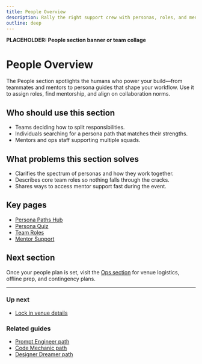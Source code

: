 ```yaml
---
title: People Overview
description: Rally the right support crew with personas, roles, and mentor connections.
outline: deep
---
```


<!-- DESIGN TODO -->
**PLACEHOLDER: People section banner or team collage**

# People Overview

The People section spotlights the humans who power your build—from teammates and mentors to persona guides that shape your workflow. Use it to assign roles, find mentorship, and align on collaboration norms.

## Who should use this section

- Teams deciding how to split responsibilities.
- Individuals searching for a persona path that matches their strengths.
- Mentors and ops staff supporting multiple squads.

## What problems this section solves

- Clarifies the spectrum of personas and how they work together.
- Describes core team roles so nothing falls through the cracks.
- Shares ways to access mentor support fast during the event.

## Key pages

- [Persona Paths Hub](/people/persona-paths)
- [Persona Quiz](/people/persona-quiz)
- [Team Roles](/people/team-roles)
- [Mentor Support](/people/mentor-support)

## Next section

Once your people plan is set, visit the [Ops section](/ops/index) for venue logistics, offline prep, and contingency plans.

---

### Up next
- [Lock in venue details](/ops/index)

### Related guides
- [Prompt Engineer path](/people/paths/prompt-engineer)
- [Code Mechanic path](/people/paths/code-mechanic)
- [Designer Dreamer path](/people/paths/designer-dreamer)
